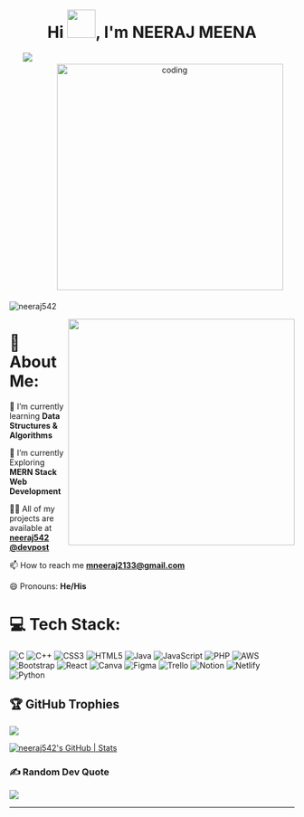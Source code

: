 <h1 align="center">Hi <img src = "https://raw.githubusercontent.com/MartinHeinz/MartinHeinz/master/wave.gif" width = 50px>, I'm NEERAJ MEENA</h1>     
<!-- <h2 align="center">Pre-Final Year MCA Student @ NIT Bhopal, Madhya Pradesh, INDIA</h2>                  -->
<div align="center">                  
<img src="https://readme-typing-svg.herokuapp.com?size=25&center=true&vCenter=true&width=650&lines=A+Passionate+Competitive+Programmer;Full+Stack+Developer;Open+Source+Contributor">
 <img align="right" alt="coding" width="400px" style="margin:20px;" src="https://cdn.dribbble.com/users/1162077/screenshots/3848914/programmer.gif"> 
</div>     
<p align="left"> <img src="https://komarev.com/ghpvc/?username=neeraj542&label=Profile%20views&color=1A77B1&style=flat" alt="neeraj542" /> </p>   
<img src="./assets/undraw_illustrations.gif" width=400 align=right /> 
<!-- <p align="left"> <a href="https://www.linkedin.com/in/kumar-neeraj-2019/" target="blank"><img src="https://www.godrejproperties.com/backoffice/data_content/projects/comingsoon_to_south_delhi_delhi/landing_page/images/connect-linkedin.png" alt="Neeraj Meena" width="150" height="30" /></a> </p>    -->
 
<!--changes starting from here -->   
# 💫 About Me:      
🔭 I’m currently learning **Data Structures & Algorithms** 
 
🌱 I’m currently Exploring **MERN Stack Web Development**    
 
👨‍💻 All of my projects are available at **[neeraj542 @devpost](https://devpost.com/mneeraj2133)**
  
📫 How to reach me **[mneeraj2133@gmail.com](mailto:mneeraj2133@gmail.com)** 
 
<!-- 📄 Know about my experiences **[Resume](https://drive.google.com/file/d/1-lvepAaMa-GClTFX4uCyRSZ0kdSMP4aH/view?usp=sharing)** -->
 
😄 Pronouns: **He/His**        
  
<!-- ⚡ Fun fact **hui hui** -->  
  

# 💻 Tech Stack: 
![C](https://img.shields.io/badge/c-%2300599C.svg?style=for-the-badge&logo=c&logoColor=white) ![C++](https://img.shields.io/badge/c++-%2300599C.svg?style=for-the-badge&logo=c%2B%2B&logoColor=white) ![CSS3](https://img.shields.io/badge/css3-%231572B6.svg?style=for-the-badge&logo=css3&logoColor=white) ![HTML5](https://img.shields.io/badge/html5-%23E34F26.svg?style=for-the-badge&logo=html5&logoColor=white) ![Java](https://img.shields.io/badge/java-%23ED8B00.svg?style=for-the-badge&logo=java&logoColor=white) ![JavaScript](https://img.shields.io/badge/javascript-%23323330.svg?style=for-the-badge&logo=javascript&logoColor=%23F7DF1E) ![PHP](https://img.shields.io/badge/php-%23777BB4.svg?style=for-the-badge&logo=php&logoColor=white) ![AWS](https://img.shields.io/badge/AWS-%23FF9900.svg?style=for-the-badge&logo=amazon-aws&logoColor=white) ![Bootstrap](https://img.shields.io/badge/bootstrap-%23563D7C.svg?style=for-the-badge&logo=bootstrap&logoColor=white) ![React](https://img.shields.io/badge/react-%2320232a.svg?style=for-the-badge&logo=react&logoColor=%2361DAFB) ![Canva](https://img.shields.io/badge/Canva-%2300C4CC.svg?style=for-the-badge&logo=Canva&logoColor=white) 	![Figma](https://img.shields.io/badge/figma-%23F24E1E.svg?style=for-the-badge&logo=figma&logoColor=white) ![Trello](https://img.shields.io/badge/Trello-%23026AA7.svg?style=for-the-badge&logo=Trello&logoColor=white) ![Notion](https://img.shields.io/badge/Notion-%23000000.svg?style=for-the-badge&logo=notion&logoColor=white) ![Netlify](https://img.shields.io/badge/netlify-%23000000.svg?style=for-the-badge&logo=netlify&logoColor=#00C7B7) ![Python](https://img.shields.io/badge/python-3670A0?style=for-the-badge&logo=python&logoColor=ffdd54)

## 🏆 GitHub Trophies
![](https://github-profile-trophy.vercel.app/?username=neeraj542&theme=radical&no-frame=false&no-bg=true&margin-w=4)

<!-- ## <img src="https://img.icons8.com/sf-black/64/FD7E14/github.png"/> 1Github Stats  -->
 [![neeraj542's GitHub | Stats](https://stats.quine.sh/neeraj542/github?theme=light)](https://quine.sh)
<!-- <p align="center">
<a href="https://github.com/neeraj542">
<img  height="180em" align="center" src="https://github-readme-streak-stats.herokuapp.com/?user=neeraj542&theme=react" alt="neeraj542" />
<img  height="180em" align="center" src="https://github-readme-streak-stats.herokuapp.com/?user=neeraj542&theme=radical&hide_border=false" alt="neeraj542" />
  
<br />
<img  height="180em" width="45%" src="https://github-readme-stats-eight-theta.vercel.app/api/top-langs/?username=neeraj542&layout=compact&langs_count=8&theme=algolia" alt="neeraj542" />
<img  height="180em" width="45%" src="https://github-readme-stats-eight-theta.vercel.app/api?username=neeraj542&show_icons=true&theme=algolia&include_all_commits=true&count_private=true" alt="neeraj542" />
<img align="center" width="1000" src="https://activity-graph.herokuapp.com/graph?username=neeraj542&theme=react-dark" />

</a>
</p> -->

### ✍️ Random Dev Quote  
![](https://quotes-github-readme.vercel.app/api?type=horizontal&theme=radical)

---
<!-- ### 😂 Random Dev Meme 
<img src="https://random-memer.herokuapp.com/" width="512px"/> -->
 

<!-- Proudly created with GPRM ( https://gprm.itsvg.in ) -->
<!-- 
## <img src="./assets/Hacktober_Fest.jpg" height=20 /> Hacktober Fest 2022

[![@neeraj542's Holopin board](https://holopin.me/neeraj542)](https://holopin.io/@neeraj542) -->
